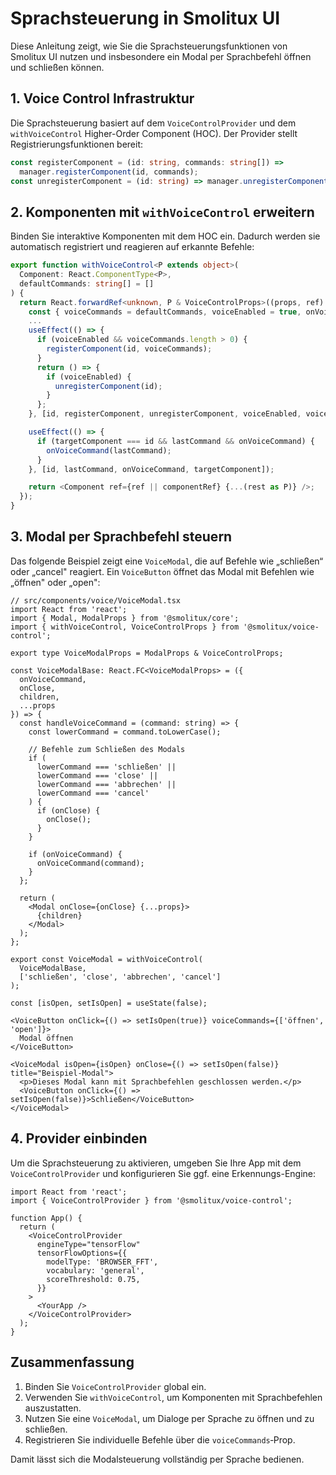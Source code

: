 # Sprachsteuerung in Smolitux UI

Diese Anleitung zeigt, wie Sie die Sprachsteuerungsfunktionen von Smolitux UI nutzen und insbesondere ein Modal per Sprachbefehl öffnen und schließen können.

## 1. Voice Control Infrastruktur

Die Sprachsteuerung basiert auf dem `VoiceControlProvider` und dem `withVoiceControl` Higher-Order Component (HOC). Der Provider stellt Registrierungsfunktionen bereit:

```ts
const registerComponent = (id: string, commands: string[]) =>
  manager.registerComponent(id, commands);
const unregisterComponent = (id: string) => manager.unregisterComponent(id);
```

## 2. Komponenten mit `withVoiceControl` erweitern

Binden Sie interaktive Komponenten mit dem HOC ein. Dadurch werden sie automatisch registriert und reagieren auf erkannte Befehle:

```ts
export function withVoiceControl<P extends object>(
  Component: React.ComponentType<P>,
  defaultCommands: string[] = []
) {
  return React.forwardRef<unknown, P & VoiceControlProps>((props, ref) => {
    const { voiceCommands = defaultCommands, voiceEnabled = true, onVoiceCommand, ...rest } = props;
    ...
    useEffect(() => {
      if (voiceEnabled && voiceCommands.length > 0) {
        registerComponent(id, voiceCommands);
      }
      return () => {
        if (voiceEnabled) {
          unregisterComponent(id);
        }
      };
    }, [id, registerComponent, unregisterComponent, voiceEnabled, voiceCommands]);

    useEffect(() => {
      if (targetComponent === id && lastCommand && onVoiceCommand) {
        onVoiceCommand(lastCommand);
      }
    }, [id, lastCommand, onVoiceCommand, targetComponent]);

    return <Component ref={ref || componentRef} {...(rest as P)} />;
  });
}
```

## 3. Modal per Sprachbefehl steuern

Das folgende Beispiel zeigt eine `VoiceModal`, die auf Befehle wie „schließen“ oder „cancel" reagiert. Ein `VoiceButton` öffnet das Modal mit Befehlen wie „öffnen" oder „open":

```tsx
// src/components/voice/VoiceModal.tsx
import React from 'react';
import { Modal, ModalProps } from '@smolitux/core';
import { withVoiceControl, VoiceControlProps } from '@smolitux/voice-control';

export type VoiceModalProps = ModalProps & VoiceControlProps;

const VoiceModalBase: React.FC<VoiceModalProps> = ({
  onVoiceCommand,
  onClose,
  children,
  ...props
}) => {
  const handleVoiceCommand = (command: string) => {
    const lowerCommand = command.toLowerCase();

    // Befehle zum Schließen des Modals
    if (
      lowerCommand === 'schließen' ||
      lowerCommand === 'close' ||
      lowerCommand === 'abbrechen' ||
      lowerCommand === 'cancel'
    ) {
      if (onClose) {
        onClose();
      }
    }

    if (onVoiceCommand) {
      onVoiceCommand(command);
    }
  };

  return (
    <Modal onClose={onClose} {...props}>
      {children}
    </Modal>
  );
};

export const VoiceModal = withVoiceControl(
  VoiceModalBase,
  ['schließen', 'close', 'abbrechen', 'cancel']
);

const [isOpen, setIsOpen] = useState(false);

<VoiceButton onClick={() => setIsOpen(true)} voiceCommands={['öffnen', 'open']}>
  Modal öffnen
</VoiceButton>

<VoiceModal isOpen={isOpen} onClose={() => setIsOpen(false)} title="Beispiel-Modal">
  <p>Dieses Modal kann mit Sprachbefehlen geschlossen werden.</p>
  <VoiceButton onClick={() => setIsOpen(false)}>Schließen</VoiceButton>
</VoiceModal>
```

## 4. Provider einbinden

Um die Sprachsteuerung zu aktivieren, umgeben Sie Ihre App mit dem `VoiceControlProvider` und konfigurieren Sie ggf. eine Erkennungs-Engine:

```tsx
import React from 'react';
import { VoiceControlProvider } from '@smolitux/voice-control';

function App() {
  return (
    <VoiceControlProvider
      engineType="tensorFlow"
      tensorFlowOptions={{
        modelType: 'BROWSER_FFT',
        vocabulary: 'general',
        scoreThreshold: 0.75,
      }}
    >
      <YourApp />
    </VoiceControlProvider>
  );
}
```

## Zusammenfassung

1. Binden Sie `VoiceControlProvider` global ein.
2. Verwenden Sie `withVoiceControl`, um Komponenten mit Sprachbefehlen auszustatten.
3. Nutzen Sie eine `VoiceModal`, um Dialoge per Sprache zu öffnen und zu schließen.
4. Registrieren Sie individuelle Befehle über die `voiceCommands`‑Prop.

Damit lässt sich die Modalsteuerung vollständig per Sprache bedienen.

